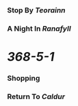 ### Stop By *Teorainn*

### A Night In *Ranafyll*

# *368-5-1*

### Shopping

### Return To *Caldur*
